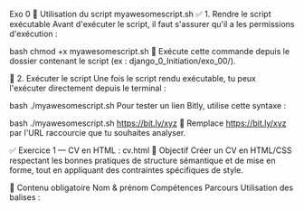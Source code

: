 Exo 0
🐚 Utilisation du script myawesomescript.sh
✅ 1. Rendre le script exécutable
Avant d'exécuter le script, il faut s'assurer qu'il a les permissions d'exécution :

bash
chmod +x myawesomescript.sh
📁 Exécute cette commande depuis le dossier contenant le script (ex : django_0_Initiation/exo_00/).

🚀 2. Exécuter le script
Une fois le script rendu exécutable, tu peux l'exécuter directement depuis le terminal :

bash
./myawesomescript.sh
Pour tester un lien Bitly, utilise cette syntaxe :

bash
./myawesomescript.sh https://bit.ly/xyz
🔁 Remplace https://bit.ly/xyz par l'URL raccourcie que tu souhaites analyser.

✅ Exercice 1 — CV en HTML : cv.html
🎯 Objectif
Créer un CV en HTML/CSS respectant les bonnes pratiques de structure sémantique et de mise en forme, tout en appliquant des contraintes spécifiques de style.

🧱 Contenu obligatoire
Nom & prénom
Compétences
Parcours
Utilisation des balises :
<title> : titre de l'onglet
<h1> : en-tête principal
<ul>, <ol>, <li> : listes à puces et numérotées
<table> : tableau structurant les informations
